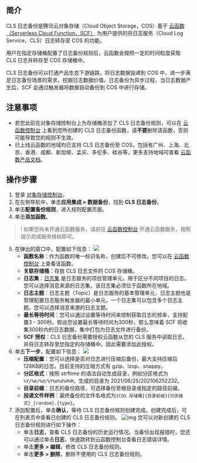 ## 简介

CLS 日志备份是腾讯云对象存储（Cloud Object Storage，COS）基于 [云函数（Serverless Cloud Function，SCF）](https://cloud.tencent.com/document/product/583) 为用户提供的将日志服务（Cloud Log Service，CLS）日志转存至 COS 的功能。

用户在指定存储桶配置了日志备份规则后，云函数会按照一定的时间粒度获取 CLS 日志并转存至 COS 存储桶中。

CLS 日志备份可以打通产品生态下游链路，将日志数据投递到 COS 中，进一步满足日志备份场景的需求，挖掘日志数据价值。日志备份为异步过程，当日志数据产生后，SCF 会通过触发器将数据自动备份到 COS 中进行存储。



## 注意事项

- 若您此前在对象存储控制台上为存储桶添加了 CLS 日志备份规则，可以在 [云函数控制台](https://console.cloud.tencent.com/scf/list?rid=1&ns=default) 上看到您所创建的 CLS 日志备份函数，请**不要**删除该函数，否则可能导致您的规则不生效。
- 已上线云函数的地域均已支持 CLS 日志备份至 COS，包括有广州、上海、北京、香港、成都、新加坡、孟买、多伦多、硅谷等，更多支持地域可查看 [云函数产品文档](https://cloud.tencent.com/document/product/583)。

## 操作步骤

1. 登录 [对象存储控制台](https://console.cloud.tencent.com/cos5)。
2. 在左侧导航中，单击**应用集成 > 数据备份**，找到 **CLS 日志备份**。
3. 单击**配置备份规则**，进入规则配置页面。
4. 单击**添加函数**。
>! 如果您尚未开通云函数服务，请前往 [云函数控制台](https://console.cloud.tencent.com/scf) 开通云函数服务，按照提示完成服务授权即可。
>
5. 在弹出的窗口中，配置如下信息：
![](https://qcloudimg.tencent-cloud.cn/raw/c1032429b4b760d8357873a927f4061e.png)
	- **函数名称**：作为函数的唯一标识名称，创建后不可修改。您可以在 [云函数控制台](https://console.cloud.tencent.com/scf/list?rid=1&ns=default) 上查看该函数。
	- **关联存储桶**：存放 CLS 日志文件的 COS 存储桶。
	- **日志集**：[日志集](https://cloud.tencent.com/document/product/614/35676) 是日志服务的项目管理单元，用于区分不同项目的日志。您可以选择消息来源的日志集，该日志集必须位于函数所在地域。
	- **日志主题**：日志主题（Topic）是日志服务的基本管理单元，日志主题也是管理配置日志服务触发器的最小单元，一个日志集可以包含多个日志主题。您可以选择消息来源的日志主题。
	- **最长等待时间**：您可以通过设置等待时间来控制获取日志的频率，支持配置3 - 300秒。假设您设置最长等待时间为300秒，那么意味着 SCF 将收集300秒内的日志数据，集中打包为日志文件进行备份。
	- **SCF 授权**：CLS 日志备份需要授权云函数从您的 CLS 服务中读取日志，并将日志转存至您指定的存储桶中。因此需要添加此授权。
6. 单击**下一步**，配置如下信息：
![](https://qcloudimg.tencent-cloud.cn/raw/972adeaea14741a50e9fff7287a12556.png)
	- **压缩配置**：您可以选择是否对日志进行压缩后备份，最大支持压缩后128KB的日志。目前支持的压缩方式有 gzip、lzop、snappy。
	- **分区格式**：按照 strftime 的语法自动生成目录，例如分区格式为 `%Y/%m/%d/%Y%m%d%H%M`，生成的目录为 2021/06/25/202106252232。
	- **目录前缀**：日志的备份路径，可选择备份至根目录或指定的路径前缀。
	- **投递文件样例**：最终备份的文件名格式为`{COS 存储桶}{目录前缀}{分区格式}_{random}.{type}`。
7. 添加配置后，单击**确认**，等待 CLS 日志备份规则创建完成。创建完成后，可在列表页中查看已创建的 CLS 日志备份规则。
   ![img](https://main.qcloudimg.com/raw/9f3967ce2c8f1b872fd801af474496a1.png)
   您可以对新创建的 CLS 日志备份规则进行如下操作：
	- 单击**日志**，查看 CLS 日志备份的历史运行情况。当备份出现报错时，您还可以通过单击**日志**，快速跳转到云函数控制台查看日志错误详情。
	- 单击**更多 > 编辑**，修改 CLS 日志备份规则。
	- 单击**更多 > 删除**，删除不使用的 CLS 日志备份规则。
